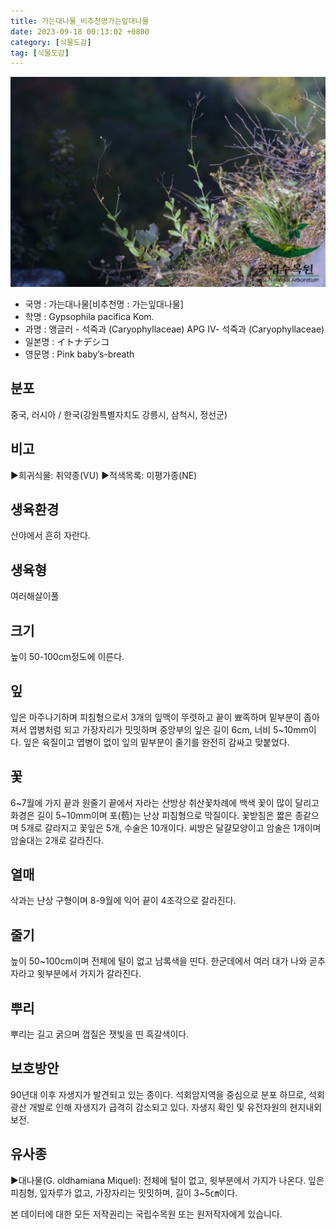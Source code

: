 ```yaml
---
title: 가는대나물_비추천명가는잎대나물
date: 2023-09-18 00:13:02 +0800
category: [식물도감]
tag: [식물도감]
---
```




![가는대나물[비추천명 : 가는잎대나물]](/assets/img/fileUpload/plants/basic/Caryophyllaceae/Gypsophila/9090/1_th2.JPG)
- 국명 : 가는대나물[비추천명 : 가는잎대나물]
- 학명 : Gypsophila pacifica Kom.
- 과명 : 앵글러 - 석죽과 (Caryophyllaceae) APG Ⅳ- 석죽과 (Caryophyllaceae)
- 일본명 : イトナデシコ
- 영문명 : Pink baby’s-breath


## 분포
중국, 러시아 / 한국(강원특별자치도 강릉시, 삼척시, 정선군)
## 비고
▶희귀식물: 취약종(VU)
▶적색목록: 미평가종(NE)
## 생육환경
산야에서 흔히 자란다.
## 생육형
여러해살이풀
## 크기
높이 50-100cm정도에 이른다.
## 잎
잎은 마주나기하며 피침형으로서 3개의 잎맥이 뚜렷하고 끝이 뾰족하며 밑부분이 좁아져서 엽병처럼 되고 가장자리가 밋밋하며 중앙부의 잎은 길이 6cm, 너비 5~10mm이다. 잎은 육질이고 엽병이 없이 잎의 밑부분이 줄기를 완전히 감싸고 맞붙었다.
## 꽃
6~7월에 가지 끝과 원줄기 끝에서 자라는 산방상 취산꽃차례에 백색 꽃이 많이 달리고 화경은 길이 5~10mm이며 포(苞)는 난상 피침형으로 막질이다. 꽃받침은 짧은 종같으며 5개로 갈라지고 꽃잎은 5개, 수술은 10개이다. 씨방은 달걀모양이고 암술은 1개이며 암술대는 2개로 갈라진다.
## 열매
삭과는 난상 구형이며 8-9월에 익어 끝이 4조각으로 갈라진다.
## 줄기
높이 50~100cm이며 전체에 털이 없고 남록색을 띤다. 한군데에서 여러 대가 나와 곧추 자라고 윗부분에서 가지가 갈라진다.
## 뿌리
뿌리는 길고 굵으며 껍질은 잿빛을 띤 흑갈색이다.
## 보호방안
90년대 이후 자생지가 발견되고 있는 종이다. 석회암지역을 중심으로 분포 하므로, 석회광산 개발로 인해 자생지가 급격히 감소되고 있다. 자생지 확인 및 유전자원의 현지내외 보전.
## 유사종
▶대나물(G. oldhamiana Miquel): 전체에 털이 없고, 윗부분에서 가지가 나온다. 잎은 피침형, 잎자루가 없고, 가장자리는 밋밋하며, 길이 3~5㎝이다.






본 데이터에 대한 모든 저작권리는 국립수목원 또는 원저작자에게 있습니다.

